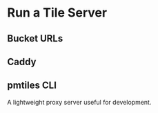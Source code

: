 # Run a Tile Server

## Bucket URLs



## Caddy

## pmtiles CLI

A lightweight proxy server useful for development.